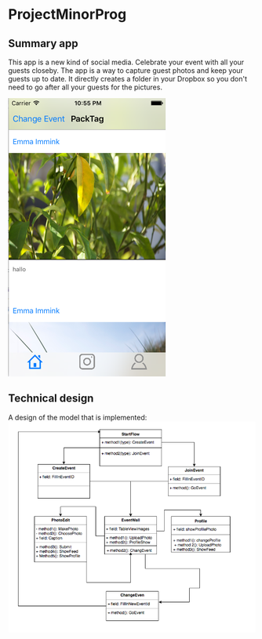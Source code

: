 # ProjectMinorProg

## Summary app
This app is a new kind of social media. Celebrate your event with all your guests closeby. The app is a way to capture guest photos and keep your guests up to date. It directly creates a folder in your Dropbox so you don't need to go after all your guests for the pictures.

![alt text](https://github.com/emmpiiee/ProjectMinorProg/blob/master/doc/Schermafbeelding%202016-06-23%20om%2022.55.44.png "Logo Title Text 1")

## Technical design
A design of the model that is implemented:
![alt text](https://github.com/emmpiiee/ProjectMinorProg/blob/master/doc/Schermafbeelding%202016-06-23%20om%2023.23.40.png "Logo Title Text 1")
